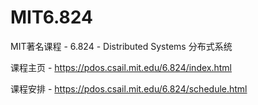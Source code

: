 # MIT6.824

MIT著名课程 - 6.824 - Distributed Systems 分布式系统

课程主页 - https://pdos.csail.mit.edu/6.824/index.html

课程安排 - https://pdos.csail.mit.edu/6.824/schedule.html

